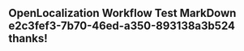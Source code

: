 <properties
ms.topic="hero-topic1"
ms.test1="hero-topic"
ms.test2="test"/>

## OpenLocalization Workflow Test MarkDown e2c3fef3-7b70-46ed-a350-893138a3b524 thanks!
